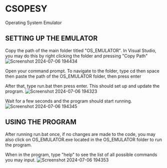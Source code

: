 # CSOPESY
Operating System Emulator

## SETTING UP THE EMULATOR

Copy the path of the main folder titled "OS_EMULATOR". In Visual Studio, you may do this by right clicking the folder and pressing "Copy Path"
![Screenshot 2024-07-06 194434](https://github.com/Wads01/CSOPESY/assets/107260683/7d06f92d-fa38-48bc-89d5-fcc15186a75a)

Open your command prompt. To navigate to the folder, type cd then space then paste the path of the OS_EMULATOR folder, then press enter

After that, type run.bat then press enter. This should set up and update the program.
![Screenshot 2024-07-06 194323](https://github.com/Wads01/CSOPESY/assets/107260683/4b1725f7-c324-4459-b1e7-4c9e8cd425e2)

Wait for a few seconds and the program should start running.
![Screenshot 2024-07-06 194345](https://github.com/Wads01/CSOPESY/assets/107260683/4605876f-3943-461b-8e07-178b645ba55a)

## USING THE PROGRAM
After running run.bat once, if no changes are made to the code, you may also click on OS_EMULATOR.exe located in the OS_EMULATOR folder to run the program.

When in the program, type "help" to see the list of all possible commands you may input.
![Screenshot 2024-07-06 194353](https://github.com/Wads01/CSOPESY/assets/107260683/da2ccb57-ce0c-4ea9-92d7-7830f0823a6b)
